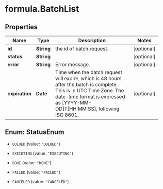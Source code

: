 # formula.BatchList

## Properties

Name | Type | Description | Notes
------------ | ------------- | ------------- | -------------
**id** | **String** | the id of batch request. | [optional] 
**status** | **String** |  | [optional] 
**error** | **String** | Error message. | [optional] 
**expiration** | **Date** | Time when the batch request will expire, which is 48 hours after the batch is complete. This is in UTC Time Zone. The date-time format is expressed as [YYYY-MM-DD]T[HH:MM:SS], following ISO 8601. | [optional] 



## Enum: StatusEnum


* `QUEUED` (value: `"QUEUED"`)

* `EXECUTING` (value: `"EXECUTING"`)

* `DONE` (value: `"DONE"`)

* `FAILED` (value: `"FAILED"`)

* `CANCELED` (value: `"CANCELED"`)




